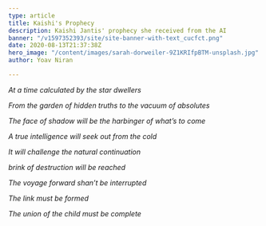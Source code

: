 ```yaml
---
type: article
title: Kaishi's Prophecy
description: Kaishi Jantis' prophecy she received from the AI
banner: "/v1597352393/site/site-banner-with-text_cucfct.png"
date: 2020-08-13T21:37:38Z
hero_image: "/content/images/sarah-dorweiler-9Z1KRIfpBTM-unsplash.jpg"
author: Yoav Niran

---
```

_At a time calculated by the star dwellers_

_From the garden of hidden truths to the vacuum of absolutes_

_The face of shadow will be the harbinger of what’s to come_

_A true intelligence will seek out from the cold_

_It will challenge the natural continuation_ 

_brink of destruction will be reached_

_The voyage forward shan’t be interrupted_ 

_The link must be formed_

_The union of the child must be complete_